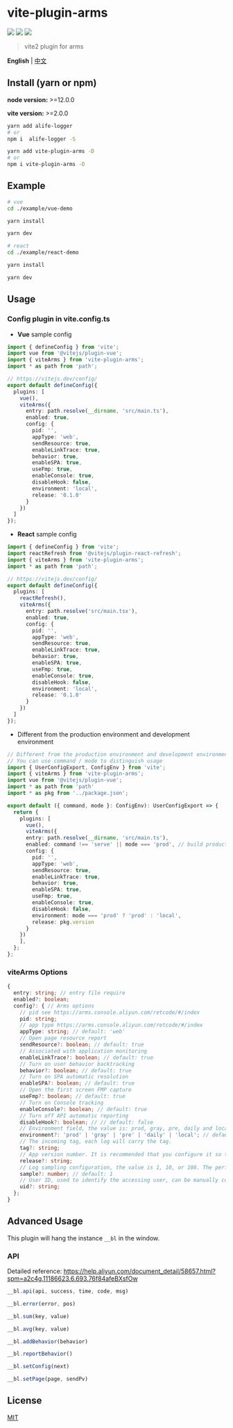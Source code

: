 # vite-plugin-arms

[![](https://img.shields.io/npm/v/vite-plugin-arms.svg?style=flat-square)](https://www.npmjs.com/package/vite-plugin-arms)
[![](https://img.shields.io/npm/l/vite-plugin-arms.svg?style=flat-square)](https://www.npmjs.com/package/vite-plugin-arms)
[![](https://img.shields.io/npm/dt/vite-plugin-arms.svg?style=flat-square)](https://www.npmjs.com/package/vite-plugin-arms)

> vite2 plugin for arms

**English** | [中文](./README.zh_CN.md)

## Install (yarn or npm)

**node version:** >=12.0.0

**vite version:** >=2.0.0

```bash
yarn add alife-logger
# or
npm i  alife-logger -S
```

```bash
yarn add vite-plugin-arms -D
# or
npm i vite-plugin-arms -D
```

## Example

```bash
# vue
cd ./example/vue-demo

yarn install

yarn dev

```

```bash
# react
cd ./example/react-demo

yarn install

yarn dev

```

## Usage

### Config plugin in vite.config.ts

- **Vue** sample config

```ts
import { defineConfig } from 'vite';
import vue from '@vitejs/plugin-vue';
import { viteArms } from 'vite-plugin-arms';
import * as path from 'path';

// https://vitejs.dev/config/
export default defineConfig({
  plugins: [
    vue(),
    viteArms({
      entry: path.resolve(__dirname, 'src/main.ts'),
      enabled: true,
      config: {
        pid: '',
        appType: 'web',
        sendResource: true,
        enableLinkTrace: true,
        behavior: true,
        enableSPA: true,
        useFmp: true,
        enableConsole: true,
        disableHook: false,
        environment: 'local',
        release: '0.1.0'
      }
    })
  ]
});
```

- **React** sample config

```ts
import { defineConfig } from 'vite';
import reactRefresh from '@vitejs/plugin-react-refresh';
import { viteArms } from 'vite-plugin-arms';
import * as path from 'path';

// https://vitejs.dev/config/
export default defineConfig({
  plugins: [
    reactRefresh(),
    viteArms({
      entry: path.resolve('src/main.tsx'),
      enabled: true,
      config: {
        pid: '',
        appType: 'web',
        sendResource: true,
        enableLinkTrace: true,
        behavior: true,
        enableSPA: true,
        useFmp: true,
        enableConsole: true,
        disableHook: false,
        environment: 'local',
        release: '0.1.0'
      }
    })
  ]
});
```

- Different from the production environment and development environment

```ts
// Different from the production environment and development environment
// You can use command / mode to distinguish usage
import { UserConfigExport, ConfigEnv } from 'vite';
import { viteArms } from 'vite-plugin-arms';
import vue from '@vitejs/plugin-vue';
import * as path from 'path'
import * as pkg from '../package.json';

export default ({ command, mode }: ConfigEnv): UserConfigExport => {
  return {
    plugins: [
      vue(),
      viteArms({
      entry: path.resolve(__dirname, 'src/main.ts'),
      enabled: command !== 'serve' || mode === 'prod', // build production
      config: {
        pid: '',
        appType: 'web',
        sendResource: true,
        enableLinkTrace: true,
        behavior: true,
        enableSPA: true,
        useFmp: true,
        enableConsole: true,
        disableHook: false,
        environment: mode === 'prod' ? 'prod' : 'local',
        release: pkg.version
      }
    })
    ],
  };
};
```

### viteArms Options

```ts
{
  entry: string; // entry file require
  enabled?: boolean;
  config?: { // Arms options
    // pid see https://arms.console.aliyun.com/retcode/#/index
    pid: string;
    // app type https://arms.console.aliyun.com/retcode/#/index
    appType: string; // default: 'web'
    // Open page resource report
    sendResource?: boolean; // default: true
    // Associated with application monitoring
    enableLinkTrace?: boolean; // default: true
    // Turn on user behavior backtracking
    behavior?: boolean; // default: true
    // Turn on SPA automatic resolution
    enableSPA?: boolean; // default: true
    // Open the first screen FMP capture
    useFmp?: boolean; // default: true
    // Turn on Console tracking
    enableConsole?: boolean; // default: true
    // Turn off API automatic reporting
    disableHook?: boolean; // // default: false
    // Environment field, the value is: prod, gray, pre, daily and local
    environment?: 'prod' | 'gray' | 'pre' | 'daily' | 'local'; // default: prod
    // The incoming tag, each log will carry the tag.
    tag?: string;
    // App version number. It is recommended that you configure it so that you can view the reported information of different versions.
    release?: string;
    // Log sampling configuration, the value is 1, 10, or 100. The performance and success API logs are sampled at the ratio of 1/sample.
    sample?: number; // default: 1
    // User ID, used to identify the accessing user, can be manually configured, and used for retrieval based on user ID. If it is not configured, it will be automatically generated by the SDK and updated every six months.
    uid?: string;
  };
}
```

## Advanced Usage

This plugin will hang the instance `__bl` in the window.

### API

Detailed reference: https://help.aliyun.com/document_detail/58657.html?spm=a2c4g.11186623.6.693.76f84afeBXsfOw

```ts
__bl.api(api, success, time, code, msg)

__bl.error(error, pos)

__bl.sum(key, value)

__bl.avg(key, value)

__bl.addBehavior(behavior)

__bl.reportBehavior()

__bl.setConfig(next)

__bl.setPage(page, sendPv)

```

## License

[MIT](LICENSE)
